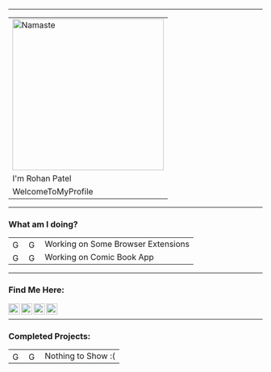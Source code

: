 <hr>

<div style="text-align:center">
  <table style="width:100%">
    <tr>
      <td><img alt="Namaste" width="300px" src="https://lh3.googleusercontent.com/pw/ACtC-3cbywyRqQcC7HIqFpJd5mmWaAEjjP30bacj7WeiSh3v_82hD_udRj8QBe5QRfjJtI6OT4QryjhAeAgfGNZGTrbj2wVxG8XQHsJqD1zdRSkdUQYXyXOV2Dgkybn7QFo8e1-fwSM7WIy3mj8aInNvZarS5Q=w565-h238-no?authuser=0" /></td>
    </tr>
    <tr>
      <td>I'm Rohan Patel</td>
    </tr>
    <tr>
      <td>WelcomeToMyProfile</td>
    </tr>
  </table>
</div>

<hr>

### What am I doing?

<table style="width:100% vertical-align:middle">
  <tr>
    <td><img alt="Google Chrome" width="16px" src="https://lh3.googleusercontent.com/pw/ACtC-3dLlZ7hqmna-NI9AvTWhjTfh3R_o5hDg8DoIUPpAcJ2E0XtbC-XSJMdDq1e-B0ryPG_J62VtADnthvJzRih1g-PbQqnyREETfKnujAM-V-kLln0nthadiNciHCtT14cTuKzGDy1oFz8sl7vqjbmW9X3pA=w256-h320-no?authuser=0"/></td>
    <td><img alt="Google Chrome" width="16px" src="https://lh3.googleusercontent.com/pw/ACtC-3ckVpMok_mXBplw0oWynwgGunQsboqmqzYtsQjbfe-zN9K0RgiZTQZ8y5fD5lkvca0r9msIJHbWmWVsFk1XC--M2oQW_nHzBMHaISz5gBhDYhy_uh3DErDZi-ftZm-3T8h-VfaXIpb40WF6dWY0FYcjTQ=s833-no?authuser=0"/></td>
    <td>Working on Some Browser Extensions</td>
  </tr>
  <tr>
    <td><img alt="Google Chrome" width="16px" src="https://lh3.googleusercontent.com/pw/ACtC-3dLlZ7hqmna-NI9AvTWhjTfh3R_o5hDg8DoIUPpAcJ2E0XtbC-XSJMdDq1e-B0ryPG_J62VtADnthvJzRih1g-PbQqnyREETfKnujAM-V-kLln0nthadiNciHCtT14cTuKzGDy1oFz8sl7vqjbmW9X3pA=w256-h320-no?authuser=0"/></td>
    <td><img alt="Google Chrome" width="16px" src="https://lh3.googleusercontent.com/pw/ACtC-3cgzinSgdz2TU0laTNGxxizD_bgbvL3S3NbDGpxvcbW28UPIu6_-ZrEcRInBgE8HRKGjTj617J4LZ7WrPpimlsslcuf_Pm6h29hjN9Fll71uf1bcR-wrYnuWZvYSibe1DAJH5GOE0p_Z-WMwomxjtktSg=s800-no?authuser=0"/></td>
    <td>Working on Comic Book App</td>
  </tr>
</table>

<hr>

### Find Me Here:

[<img align="left" alt="codeSTACKr | YouTube" width="22px" src="https://cdn.jsdelivr.net/npm/simple-icons@v3/icons/youtube.svg" />][youtube]
[<img align="left" alt="codeSTACKr | Twitter" width="22px" src="https://cdn.jsdelivr.net/npm/simple-icons@v3/icons/twitter.svg" />][twitter]
[<img align="left" alt="codeSTACKr | LinkedIn" width="22px" src="https://cdn.jsdelivr.net/npm/simple-icons@v3/icons/linkedin.svg" />][linkedin]
[<img align="left" alt="codeSTACKr | Instagram" width="22px" src="https://cdn.jsdelivr.net/npm/simple-icons@v3/icons/instagram.svg" />][instagram]

<br>
<hr>

### Completed Projects:

<table style="width:100% vertical-align:middle">
  <tr>
    <td><img alt="Google Chrome" width="16px" src="https://lh3.googleusercontent.com/pw/ACtC-3dLlZ7hqmna-NI9AvTWhjTfh3R_o5hDg8DoIUPpAcJ2E0XtbC-XSJMdDq1e-B0ryPG_J62VtADnthvJzRih1g-PbQqnyREETfKnujAM-V-kLln0nthadiNciHCtT14cTuKzGDy1oFz8sl7vqjbmW9X3pA=w256-h320-no?authuser=0"/></td>
    <td><img alt="Google Chrome" width="16px" src="https://lh3.googleusercontent.com/pw/ACtC-3cwlMa1_rGBmye6-K9hsMhq1JOnSWOmyAhPuOeBDKNQWNQUV1V6Ctb5htgF3SjqxULtWkF7ULurKk6CW-AzR3DCv74TN-BSa-FGaEKfo1KRpTIuJ_Q3Rh1x0uGxHNcs4f-SjhL9Yd4kw6su9tzpyCN6eQ=w402-h566-no?authuser=0"/></td>
    <td>Nothing to Show :(</td>
  </tr>
</table>

[twitter]: https://twitter.com/gamble4846
[youtube]: https://youtube.com/
[instagram]: https://instagram.com/gamble4846
[linkedin]: https://linkedin.com/